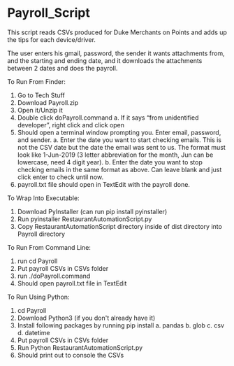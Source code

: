 # Payroll_Script

This script reads CSVs produced for Duke Merchants on Points and adds up the tips for each device/driver.

The user enters his gmail, password, the sender it wants attachments from, and the starting and ending date, and it downloads the attachments between 2 dates and does the payroll.

To Run From Finder:
1. Go to Tech Stuff
2. Download Payroll.zip
3. Open it/Unzip it
4. Double click doPayroll.command
	a. If it says “from unidentified developer”, right click and click open
5. Should open a terminal window prompting you. Enter email, password, and sender.
	a. Enter the date you want to start checking emails. This is not the CSV date but the date the email was sent to us. The format must look like 1-Jun-2019 (3 letter abbreviation for the month, Jun can be lowercase, need 4 digit year).
	b. Enter the date you want to stop checking emails in the same format as above. Can leave blank and just click enter to check until now. 
6. payroll.txt file should open in TextEdit with the payroll done.


To Wrap Into Executable:
1. Download PyInstaller (can run pip install pyinstaller)
2. Run pyinstaller RestaurantAutomationScript.py
3. Copy RestaurantAutomationScript directory inside of dist directory into Payroll directory

To Run From Command Line:
1. run cd Payroll
2. Put payroll CSVs in CSVs folder
2. run ./doPayroll.command
3. Should open payroll.txt file in TextEdit

To Run Using Python:
1. cd Payroll
2. Download Python3 (if you don't already have it)
3. Install following packages by running pip install <package name> 
    a. pandas
    b. glob
    c. csv
    d. datetime
4. Put payroll CSVs in CSVs folder
5. Run Python RestaurantAutomationScript.py
6. Should print out to console the CSVs